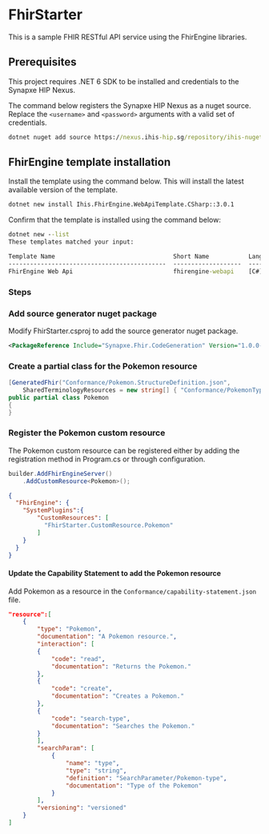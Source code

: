 # FhirStarter
This is a sample FHIR RESTful API service using the FhirEngine libraries.

## Prerequisites
This project requires .NET 6 SDK to be installed and credentials to the Synapxe HIP Nexus.

The command below registers the Synapxe HIP Nexus as a nuget source. Replace the `<username>` and `<password>` arguments with a valid set of credentials.

```cmd
dotnet nuget add source https://nexus.ihis-hip.sg/repository/ihis-nuget/ -n nexus -u <username> -p <password>
```

## FhirEngine template installation

Install the template using the command below. This will install the latest available version of the template.

```cmd
dotnet new install Ihis.FhirEngine.WebApiTemplate.CSharp::3.0.1
```

Confirm that the template is installed using the command below:
```cmd
dotnet new --list
These templates matched your input:

Template Name                                 Short Name           Language    Tags
--------------------------------------------  -------------------  ----------  ----------------
FhirEngine Web Api                            fhirengine-webapi    [C#]        Web/WebAPI/FHIR/
```

### Steps
### Add source generator nuget package
Modify FhirStarter.csproj to add the source generator nuget package.
```xml
<PackageReference Include="Synapxe.Fhir.CodeGeneration" Version="1.0.0-*" />
```

### Create a partial class for the Pokemon resource

```csharp
[GeneratedFhir("Conformance/Pokemon.StructureDefinition.json",
    SharedTerminologyResources = new string[] { "Conformance/PokemonType.ValueSet.json" })]
public partial class Pokemon
{
}
```

### Register the Pokemon custom resource
The Pokemon custom resource can be registered either by adding the registration method in Program.cs or through configuration.

```csharp
builder.AddFhirEngineServer()
    .AddCustomResource<Pokemon>();
```

```json
{
  "FhirEngine": {
    "SystemPlugins":{
	    "CustomResources": [
	      "FhirStarter.CustomResource.Pokemon"
	    ]
    }
  }
}
```

#### Update the Capability Statement to add the Pokemon resource
Add Pokemon as a resource in the `Conformance/capability-statement.json` file.

```json
"resource":[
    {
        "type": "Pokemon",
        "documentation": "A Pokemon resource.",
        "interaction": [
        {
            "code": "read",
            "documentation": "Returns the Pokemon."
        },
        {
            "code": "create",
            "documentation": "Creates a Pokemon."
        },
        {
            "code": "search-type",
            "documentation": "Searches the Pokemon."
        }
        ],
        "searchParam": [
            {
                "name": "type",
                "type": "string",
                "definition": "SearchParameter/Pokemon-type",
                "documentation": "Type of the Pokemon"
            }
        ],
        "versioning": "versioned"
    }
]
```